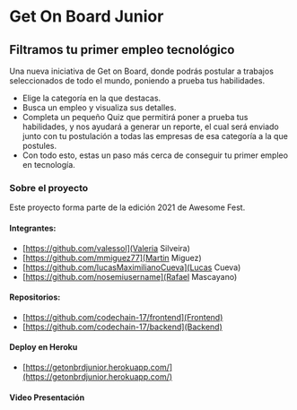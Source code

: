# Get On Board Junior

## Filtramos tu primer empleo tecnológico

Una nueva iniciativa de Get on Board, donde podrás postular a trabajos seleccionados de todo el mundo, poniendo a prueba tus habilidades.

- Elige la categoría en la que destacas.
- Busca un empleo y visualiza sus detalles.
- Completa un pequeño Quiz que permitirá poner a prueba tus habilidades, y nos ayudará a generar un reporte, el cual será enviado junto con tu postulación a todas las empresas de esa categoría a la que postules.
- Con todo esto, estas un paso más cerca de conseguir tu primer empleo en tecnología.

### Sobre el proyecto

Este proyecto forma parte de la edición 2021 de Awesome Fest.

#### Integrantes:

- [https://github.com/valessol](Valeria Silveira)
- [https://github.com/mmiguez77](Martin Miguez)
- [https://github.com/lucasMaximilianoCueva](Lucas Cueva)
- [https://github.com/nosemiusername](Rafael Mascayano)

#### Repositorios:

- [https://github.com/codechain-17/frontend](Frontend)
- [https://github.com/codechain-17/backend](Backend)

#### Deploy en Heroku

- [https://getonbrdjunior.herokuapp.com/](https://getonbrdjunior.herokuapp.com/)

#### Video Presentación
